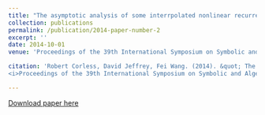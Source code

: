 ```yaml
---
title: "The asymptotic analysis of some interrpolated nonlinear recurrence relations"
collection: publications
permalink: /publication/2014-paper-number-2
excerpt: ''
date: 2014-10-01
venue: 'Proceedings of the 39th International Symposium on Symbolic and Algebraic Computation'

citation: 'Robert Corless, David Jeffrey, Fei Wang. (2014). &quot; The asymptotic analysis of some interrpolated nonlinear recurrence relations. &quot; 
<i>Proceedings of the 39th International Symposium on Symbolic and Algebraic Computation</i>.  Pages 115-121.'

---
```


[Download paper here](https://doi.org/10.1145/2608628.2608677)
